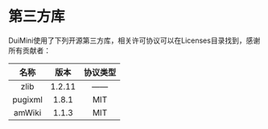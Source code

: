 # 第三方库
DuiMini使用了下列开源第三方库，相关许可协议可以在Licenses目录找到，感谢所有贡献者：

| 名称        | 版本     | 协议类型   |
| :---------: | :------: | :-------: |
| zlib        | 1.2.11   | ——        |
| pugixml     | 1.8.1    | MIT       |
| amWiki      | 1.1.3    | MIT       |
